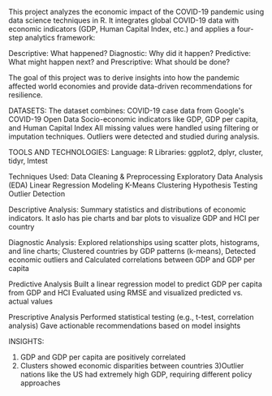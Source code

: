 This project analyzes the economic impact of the COVID-19 pandemic using data science techniques in R. It integrates global COVID-19 data with economic indicators (GDP, Human Capital Index, etc.) and applies a four-step analytics framework:

Descriptive: What happened?
Diagnostic: Why did it happen?
Predictive: What might happen next? and Prescriptive: What should be done?

The goal of this project was to derive insights into how the pandemic affected world economies and provide data-driven recommendations for resilience.

DATASETS:
The dataset combines: COVID-19 case data from Google's COVID-19 Open Data
Socio-economic indicators like GDP, GDP per capita, and Human Capital Index
All missing values were handled using filtering or imputation techniques. Outliers were detected and studied during analysis.

TOOLS AND TECHNOLOGIES:
Language: R
Libraries: ggplot2, dplyr, cluster, tidyr, lmtest

Techniques Used:
Data Cleaning & Preprocessing
Exploratory Data Analysis (EDA)
Linear Regression Modeling
K-Means Clustering
Hypothesis Testing
Outlier Detection

Descriptive Analysis: Summary statistics and distributions of economic indicators. It aslo has pie charts and bar plots to visualize GDP and HCI per country

Diagnostic Analysis: Explored relationships using scatter plots, histograms, and line charts; Clustered countries by GDP patterns (k-means), Detected economic outliers and Calculated correlations between GDP and GDP per capita

Predictive Analysis
Built a linear regression model to predict GDP per capita from GDP and HCI
Evaluated using RMSE and visualized predicted vs. actual values

Prescriptive Analysis
Performed statistical testing (e.g., t-test, correlation analysis)
Gave actionable recommendations based on model insights

INSIGHTS:
1) GDP and GDP per capita are positively correlated
2) Clusters showed economic disparities between countries
3)Outlier nations like the US had extremely high GDP, requiring different policy approaches
